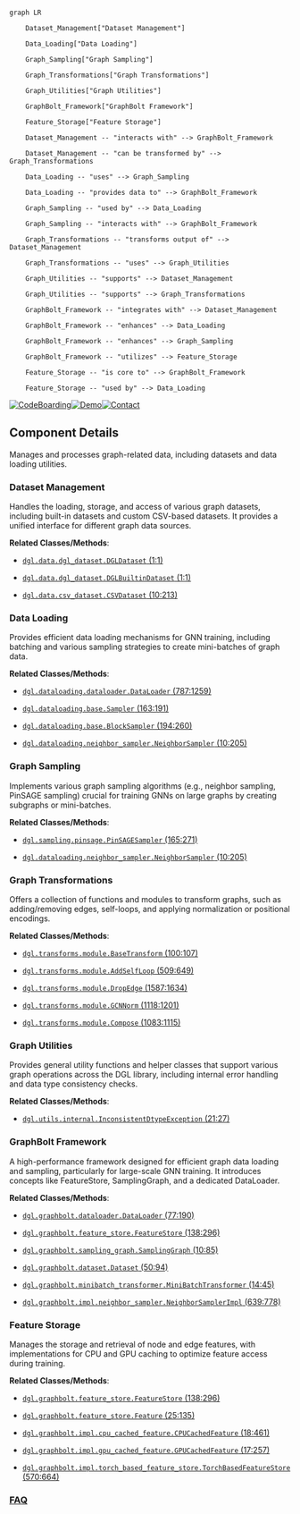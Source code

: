 ```mermaid

graph LR

    Dataset_Management["Dataset Management"]

    Data_Loading["Data Loading"]

    Graph_Sampling["Graph Sampling"]

    Graph_Transformations["Graph Transformations"]

    Graph_Utilities["Graph Utilities"]

    GraphBolt_Framework["GraphBolt Framework"]

    Feature_Storage["Feature Storage"]

    Dataset_Management -- "interacts with" --> GraphBolt_Framework

    Dataset_Management -- "can be transformed by" --> Graph_Transformations

    Data_Loading -- "uses" --> Graph_Sampling

    Data_Loading -- "provides data to" --> GraphBolt_Framework

    Graph_Sampling -- "used by" --> Data_Loading

    Graph_Sampling -- "interacts with" --> GraphBolt_Framework

    Graph_Transformations -- "transforms output of" --> Dataset_Management

    Graph_Transformations -- "uses" --> Graph_Utilities

    Graph_Utilities -- "supports" --> Dataset_Management

    Graph_Utilities -- "supports" --> Graph_Transformations

    GraphBolt_Framework -- "integrates with" --> Dataset_Management

    GraphBolt_Framework -- "enhances" --> Data_Loading

    GraphBolt_Framework -- "enhances" --> Graph_Sampling

    GraphBolt_Framework -- "utilizes" --> Feature_Storage

    Feature_Storage -- "is core to" --> GraphBolt_Framework

    Feature_Storage -- "used by" --> Data_Loading

```

[![CodeBoarding](https://img.shields.io/badge/Generated%20by-CodeBoarding-9cf?style=flat-square)](https://github.com/CodeBoarding/GeneratedOnBoardings)[![Demo](https://img.shields.io/badge/Try%20our-Demo-blue?style=flat-square)](https://www.codeboarding.org/demo)[![Contact](https://img.shields.io/badge/Contact%20us%20-%20contact@codeboarding.org-lightgrey?style=flat-square)](mailto:contact@codeboarding.org)



## Component Details



Manages and processes graph-related data, including datasets and data loading utilities.



### Dataset Management

Handles the loading, storage, and access of various graph datasets, including built-in datasets and custom CSV-based datasets. It provides a unified interface for different graph data sources.





**Related Classes/Methods**:



- <a href="https://github.com/dmlc/dgl/blob/master/python/dgl/data/dgl_dataset.py#L1-L1" target="_blank" rel="noopener noreferrer">`dgl.data.dgl_dataset.DGLDataset` (1:1)</a>

- <a href="https://github.com/dmlc/dgl/blob/master/python/dgl/data/dgl_dataset.py#L1-L1" target="_blank" rel="noopener noreferrer">`dgl.data.dgl_dataset.DGLBuiltinDataset` (1:1)</a>

- <a href="https://github.com/dmlc/dgl/blob/master/python/dgl/data/csv_dataset.py#L10-L213" target="_blank" rel="noopener noreferrer">`dgl.data.csv_dataset.CSVDataset` (10:213)</a>





### Data Loading

Provides efficient data loading mechanisms for GNN training, including batching and various sampling strategies to create mini-batches of graph data.





**Related Classes/Methods**:



- <a href="https://github.com/dmlc/dgl/blob/master/python/dgl/dataloading/dataloader.py#L787-L1259" target="_blank" rel="noopener noreferrer">`dgl.dataloading.dataloader.DataLoader` (787:1259)</a>

- <a href="https://github.com/dmlc/dgl/blob/master/python/dgl/dataloading/base.py#L163-L191" target="_blank" rel="noopener noreferrer">`dgl.dataloading.base.Sampler` (163:191)</a>

- <a href="https://github.com/dmlc/dgl/blob/master/python/dgl/dataloading/base.py#L194-L260" target="_blank" rel="noopener noreferrer">`dgl.dataloading.base.BlockSampler` (194:260)</a>

- <a href="https://github.com/dmlc/dgl/blob/master/python/dgl/dataloading/neighbor_sampler.py#L10-L205" target="_blank" rel="noopener noreferrer">`dgl.dataloading.neighbor_sampler.NeighborSampler` (10:205)</a>





### Graph Sampling

Implements various graph sampling algorithms (e.g., neighbor sampling, PinSAGE sampling) crucial for training GNNs on large graphs by creating subgraphs or mini-batches.





**Related Classes/Methods**:



- <a href="https://github.com/dmlc/dgl/blob/master/python/dgl/sampling/pinsage.py#L165-L271" target="_blank" rel="noopener noreferrer">`dgl.sampling.pinsage.PinSAGESampler` (165:271)</a>

- <a href="https://github.com/dmlc/dgl/blob/master/python/dgl/dataloading/neighbor_sampler.py#L10-L205" target="_blank" rel="noopener noreferrer">`dgl.dataloading.neighbor_sampler.NeighborSampler` (10:205)</a>





### Graph Transformations

Offers a collection of functions and modules to transform graphs, such as adding/removing edges, self-loops, and applying normalization or positional encodings.





**Related Classes/Methods**:



- <a href="https://github.com/dmlc/dgl/blob/master/python/dgl/transforms/module.py#L100-L107" target="_blank" rel="noopener noreferrer">`dgl.transforms.module.BaseTransform` (100:107)</a>

- <a href="https://github.com/dmlc/dgl/blob/master/python/dgl/transforms/module.py#L509-L649" target="_blank" rel="noopener noreferrer">`dgl.transforms.module.AddSelfLoop` (509:649)</a>

- <a href="https://github.com/dmlc/dgl/blob/master/python/dgl/transforms/module.py#L1587-L1634" target="_blank" rel="noopener noreferrer">`dgl.transforms.module.DropEdge` (1587:1634)</a>

- <a href="https://github.com/dmlc/dgl/blob/master/python/dgl/transforms/module.py#L1118-L1201" target="_blank" rel="noopener noreferrer">`dgl.transforms.module.GCNNorm` (1118:1201)</a>

- <a href="https://github.com/dmlc/dgl/blob/master/python/dgl/transforms/module.py#L1083-L1115" target="_blank" rel="noopener noreferrer">`dgl.transforms.module.Compose` (1083:1115)</a>





### Graph Utilities

Provides general utility functions and helper classes that support various graph operations across the DGL library, including internal error handling and data type consistency checks.





**Related Classes/Methods**:



- <a href="https://github.com/dmlc/dgl/blob/master/python/dgl/utils/internal.py#L21-L27" target="_blank" rel="noopener noreferrer">`dgl.utils.internal.InconsistentDtypeException` (21:27)</a>





### GraphBolt Framework

A high-performance framework designed for efficient graph data loading and sampling, particularly for large-scale GNN training. It introduces concepts like FeatureStore, SamplingGraph, and a dedicated DataLoader.





**Related Classes/Methods**:



- <a href="https://github.com/dmlc/dgl/blob/master/python/dgl/graphbolt/dataloader.py#L77-L190" target="_blank" rel="noopener noreferrer">`dgl.graphbolt.dataloader.DataLoader` (77:190)</a>

- <a href="https://github.com/dmlc/dgl/blob/master/python/dgl/graphbolt/feature_store.py#L138-L296" target="_blank" rel="noopener noreferrer">`dgl.graphbolt.feature_store.FeatureStore` (138:296)</a>

- <a href="https://github.com/dmlc/dgl/blob/master/python/dgl/graphbolt/sampling_graph.py#L10-L85" target="_blank" rel="noopener noreferrer">`dgl.graphbolt.sampling_graph.SamplingGraph` (10:85)</a>

- <a href="https://github.com/dmlc/dgl/blob/master/python/dgl/graphbolt/dataset.py#L50-L94" target="_blank" rel="noopener noreferrer">`dgl.graphbolt.dataset.Dataset` (50:94)</a>

- <a href="https://github.com/dmlc/dgl/blob/master/python/dgl/graphbolt/minibatch_transformer.py#L14-L45" target="_blank" rel="noopener noreferrer">`dgl.graphbolt.minibatch_transformer.MiniBatchTransformer` (14:45)</a>

- <a href="https://github.com/dmlc/dgl/blob/master/python/dgl/graphbolt/impl/neighbor_sampler.py#L639-L778" target="_blank" rel="noopener noreferrer">`dgl.graphbolt.impl.neighbor_sampler.NeighborSamplerImpl` (639:778)</a>





### Feature Storage

Manages the storage and retrieval of node and edge features, with implementations for CPU and GPU caching to optimize feature access during training.





**Related Classes/Methods**:



- <a href="https://github.com/dmlc/dgl/blob/master/python/dgl/graphbolt/feature_store.py#L138-L296" target="_blank" rel="noopener noreferrer">`dgl.graphbolt.feature_store.FeatureStore` (138:296)</a>

- <a href="https://github.com/dmlc/dgl/blob/master/python/dgl/graphbolt/feature_store.py#L25-L135" target="_blank" rel="noopener noreferrer">`dgl.graphbolt.feature_store.Feature` (25:135)</a>

- <a href="https://github.com/dmlc/dgl/blob/master/python/dgl/graphbolt/impl/cpu_cached_feature.py#L18-L461" target="_blank" rel="noopener noreferrer">`dgl.graphbolt.impl.cpu_cached_feature.CPUCachedFeature` (18:461)</a>

- <a href="https://github.com/dmlc/dgl/blob/master/python/dgl/graphbolt/impl/gpu_cached_feature.py#L17-L257" target="_blank" rel="noopener noreferrer">`dgl.graphbolt.impl.gpu_cached_feature.GPUCachedFeature` (17:257)</a>

- <a href="https://github.com/dmlc/dgl/blob/master/python/dgl/graphbolt/impl/torch_based_feature_store.py#L570-L664" target="_blank" rel="noopener noreferrer">`dgl.graphbolt.impl.torch_based_feature_store.TorchBasedFeatureStore` (570:664)</a>









### [FAQ](https://github.com/CodeBoarding/GeneratedOnBoardings/tree/main?tab=readme-ov-file#faq)